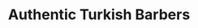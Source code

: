 ---
title: "Authentic Turkish Barbers"
url: /kilkenny/authentic-turkish-barbers/
shop: hairdresser
---